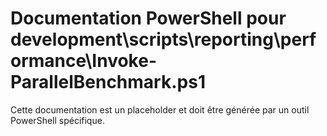 # Documentation PowerShell pour development\scripts\reporting\performance\Invoke-ParallelBenchmark.ps1

Cette documentation est un placeholder et doit être générée par un outil PowerShell spécifique.
